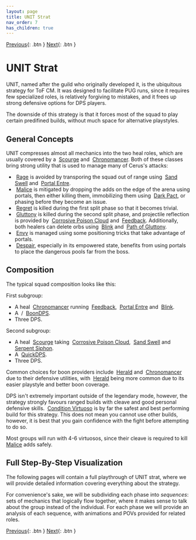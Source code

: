 ```yaml
---
layout: page
title: UNIT Strat
nav_order: 7
has_children: true
---
```


[Previous](../mechanics/other/smash.html){: .btn } [Next](phase1.html){: .btn }

# UNIT Strat

UNIT, named after the guild who originally developed it, is the ubiquitous strategy for ToF CM. It was designed to facilitate PUG runs, since it requires few specialized roles, is relatively forgiving to mistakes, and it frees up strong defensive options for DPS players.

The downside of this strategy is that it forces most of the squad to play certain predifined builds, without much space for alternative playstyles.

## General Concepts

UNIT compresses almost all mechanics into the two heal roles, which are usually covered by a <img class="inline scourge"> [Scourge] and <img class="inline chrono"> [Chronomancer]. Both of these classes bring strong utility that is used to manage many of Cerus's attacks:

- <img class='inline empowered'> [Rage] is avoided by transporing the squad out of range using <img class="inline sand-swell"> [Sand Swell] and <img class="inline portal"> [Portal Entre].
- <img class='inline empowered'> [Malice] is mitigated by dropping the adds on the edge of the arena using portals, then either killing them, immobilizing them using <img class="inline necro_three_dagger"> [Dark Pact], or phasing before they become an issue.
- <img class='inline empowered'> [Regret] is killed during the first split phase so that it becomes trivial.
- <img class='inline empowered'> [Gluttony] is killed during the second split phase, and projectile reflection is provided by <img class="inline cpc"> [Corrosive Poison Cloud] and <img class="inline feedback"> [Feedback]. Additionally, both healers can delete orbs using <img class="inline blink"> [Blink](https://wiki.guildwars2.com/wiki/Blink) and <img class='inline necro_three'> [Path of Gluttony](https://wiki.guildwars2.com/wiki/Path_of_Gluttony).
- <img class='inline empowered'> [Envy] is managed using some positioning tricks that take advantage of portals.
- <img class='inline empowered'> [Despair], especially in its empowered state, benefits from using portals to place the dangerous pools far from the boss.

## Composition
The typical squad composition looks like this:

First subgroup:
- A heal <img class="inline chrono"> [Chronomancer] running <img class="inline feedback"> [Feedback], <img class="inline portal"> [Portal Entre] and <img class="inline blink"> [Blink](https://wiki.guildwars2.com/wiki/Blink).
- A <img class="inline quickness"> / <img class='inline alacrity'> [BoonDPS](https://wiki.guildwars2.com/wiki/Quickness).
- Three DPS.

Second subgroup:
- A heal <img class="inline scourge"> [Scourge] taking <img class="inline cpc"> [Corrosive Poison Cloud], <img class="inline sand-swell"> [Sand Swell] and <img class="inline snake-succ"> [Serpent Siphon](https://wiki.guildwars2.com/wiki/Serpent_Siphon).
- A <img class="inline quickness"> [QuickDPS](https://wiki.guildwars2.com/wiki/Quickness).
- Three DPS.

Common choices for boon providers include <img class="inline herald"> [Herald](https://wiki.guildwars2.com/wiki/Herald) and <img class="inline chrono"> [Chronomancer] due to their defensive utilities, with <img class="inline herald"> [Herald](https://wiki.guildwars2.com/wiki/Herald) being more common due to its easier playstyle and better boon coverage.

DPS isn't extremely important outside of the legendary mode, however, the strategy strongly favours ranged builds with cleave and good personal defensive skills. <img class="inline virtuoso"> [Condition Virtuoso] is by far the safest and best performing build for this strategy. This does not mean you cannot use other builds, however, it is best that you gain confidence with the fight before attempting to do so.

Most groups will run with 4-6 virtuosos, since their cleave is required to kill [Malice] adds safely.

## Full Step-By-Step Visualization
The following pages will contain a full playthrough of UNIT strat, where we will provide detailed information covering everything about the strategy.

For convenience's sake, we will be subdividing each phase into _sequences_: sets of mechanics that logically flow together, where it makes sense to talk about the group instead of the individual. For each phase we will provide an analysis of each sequence, with animations and POVs provided for related roles.

[Previous](../mechanics/other/smash.html){: .btn } [Next](phase1.html){: .btn }

[Condition Virtuoso]: https://snowcrows.com/builds/raids/mesmer/condition-virtuoso
[Scourge]: https://wiki.guildwars2.com/wiki/Scourge
[Chronomancer]: https://wiki.guildwars2.com/wiki/Chronomancer
[Sand Swell]: https://wiki.guildwars2.com/wiki/Sand_Swell
[Portal Entre]: https://wiki.guildwars2.com/wiki/Portal_Entre
[Corrosive Poison Cloud]: https://wiki.guildwars2.com/wiki/Corrosive_Poison_Cloud
[Feedback]: https://wiki.guildwars2.com/wiki/Feedback
[Immobilize]: https://wiki.guildwars2.com/wiki/Immobile
[Dark Pact]: https://wiki.guildwars2.com/wiki/Dark_Pact

[Rage]: ../mechanics/aspects/rage.html
[Malice]: ../mechanics/aspects/malice.html
[Despair]: ../mechanics/aspects/despair.html
[Regret]: ../mechanics/aspects/regret.html
[Gluttony]: ../mechanics/aspects/gluttony.html
[Envy]: ../mechanics/aspects/envy.html